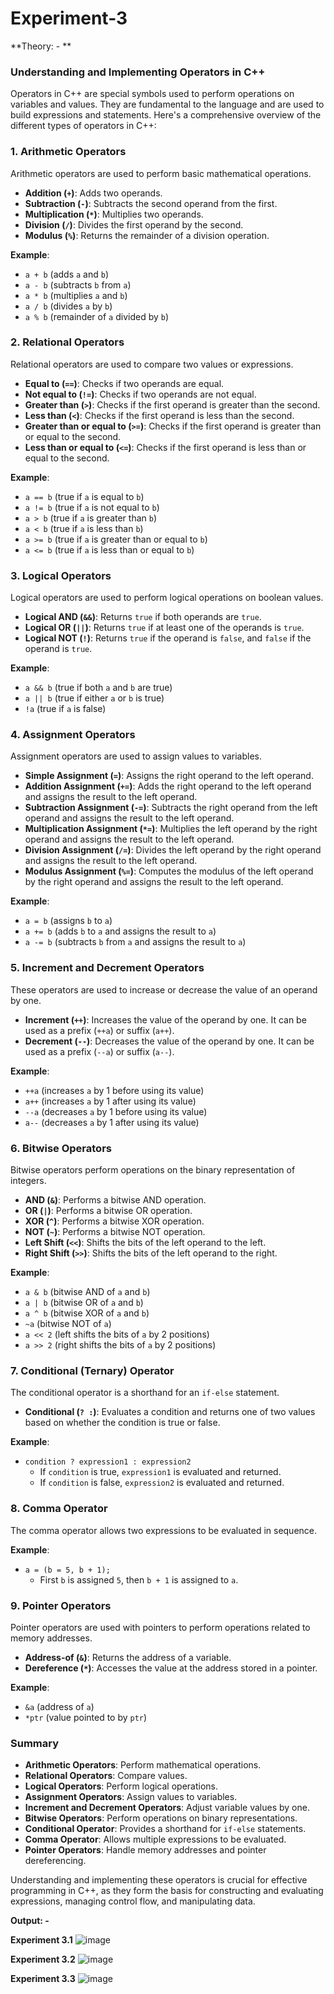 # Experiment-3
**Theory: - **
### Understanding and Implementing Operators in C++

Operators in C++ are special symbols used to perform operations on variables and values. They are fundamental to the language and are used to build expressions and statements. Here's a comprehensive overview of the different types of operators in C++:

### 1. **Arithmetic Operators**
Arithmetic operators are used to perform basic mathematical operations.

- **Addition (`+`)**: Adds two operands.
- **Subtraction (`-`)**: Subtracts the second operand from the first.
- **Multiplication (`*`)**: Multiplies two operands.
- **Division (`/`)**: Divides the first operand by the second.
- **Modulus (`%`)**: Returns the remainder of a division operation.

**Example**:
- `a + b` (adds `a` and `b`)
- `a - b` (subtracts `b` from `a`)
- `a * b` (multiplies `a` and `b`)
- `a / b` (divides `a` by `b`)
- `a % b` (remainder of `a` divided by `b`)

### 2. **Relational Operators**
Relational operators are used to compare two values or expressions.

- **Equal to (`==`)**: Checks if two operands are equal.
- **Not equal to (`!=`)**: Checks if two operands are not equal.
- **Greater than (`>`)**: Checks if the first operand is greater than the second.
- **Less than (`<`)**: Checks if the first operand is less than the second.
- **Greater than or equal to (`>=`)**: Checks if the first operand is greater than or equal to the second.
- **Less than or equal to (`<=`)**: Checks if the first operand is less than or equal to the second.

**Example**:
- `a == b` (true if `a` is equal to `b`)
- `a != b` (true if `a` is not equal to `b`)
- `a > b` (true if `a` is greater than `b`)
- `a < b` (true if `a` is less than `b`)
- `a >= b` (true if `a` is greater than or equal to `b`)
- `a <= b` (true if `a` is less than or equal to `b`)

### 3. **Logical Operators**
Logical operators are used to perform logical operations on boolean values.

- **Logical AND (`&&`)**: Returns `true` if both operands are `true`.
- **Logical OR (`||`)**: Returns `true` if at least one of the operands is `true`.
- **Logical NOT (`!`)**: Returns `true` if the operand is `false`, and `false` if the operand is `true`.

**Example**:
- `a && b` (true if both `a` and `b` are true)
- `a || b` (true if either `a` or `b` is true)
- `!a` (true if `a` is false)

### 4. **Assignment Operators**
Assignment operators are used to assign values to variables.

- **Simple Assignment (`=`)**: Assigns the right operand to the left operand.
- **Addition Assignment (`+=`)**: Adds the right operand to the left operand and assigns the result to the left operand.
- **Subtraction Assignment (`-=`)**: Subtracts the right operand from the left operand and assigns the result to the left operand.
- **Multiplication Assignment (`*=`)**: Multiplies the left operand by the right operand and assigns the result to the left operand.
- **Division Assignment (`/=`)**: Divides the left operand by the right operand and assigns the result to the left operand.
- **Modulus Assignment (`%=`)**: Computes the modulus of the left operand by the right operand and assigns the result to the left operand.

**Example**:
- `a = b` (assigns `b` to `a`)
- `a += b` (adds `b` to `a` and assigns the result to `a`)
- `a -= b` (subtracts `b` from `a` and assigns the result to `a`)

### 5. **Increment and Decrement Operators**
These operators are used to increase or decrease the value of an operand by one.

- **Increment (`++`)**: Increases the value of the operand by one. It can be used as a prefix (`++a`) or suffix (`a++`).
- **Decrement (`--`)**: Decreases the value of the operand by one. It can be used as a prefix (`--a`) or suffix (`a--`).

**Example**:
- `++a` (increases `a` by 1 before using its value)
- `a++` (increases `a` by 1 after using its value)
- `--a` (decreases `a` by 1 before using its value)
- `a--` (decreases `a` by 1 after using its value)

### 6. **Bitwise Operators**
Bitwise operators perform operations on the binary representation of integers.

- **AND (`&`)**: Performs a bitwise AND operation.
- **OR (`|`)**: Performs a bitwise OR operation.
- **XOR (`^`)**: Performs a bitwise XOR operation.
- **NOT (`~`)**: Performs a bitwise NOT operation.
- **Left Shift (`<<`)**: Shifts the bits of the left operand to the left.
- **Right Shift (`>>`)**: Shifts the bits of the left operand to the right.

**Example**:
- `a & b` (bitwise AND of `a` and `b`)
- `a | b` (bitwise OR of `a` and `b`)
- `a ^ b` (bitwise XOR of `a` and `b`)
- `~a` (bitwise NOT of `a`)
- `a << 2` (left shifts the bits of `a` by 2 positions)
- `a >> 2` (right shifts the bits of `a` by 2 positions)

### 7. **Conditional (Ternary) Operator**
The conditional operator is a shorthand for an `if-else` statement.

- **Conditional (`? :`)**: Evaluates a condition and returns one of two values based on whether the condition is true or false.

**Example**:
- `condition ? expression1 : expression2`
  - If `condition` is true, `expression1` is evaluated and returned.
  - If `condition` is false, `expression2` is evaluated and returned.

### 8. **Comma Operator**
The comma operator allows two expressions to be evaluated in sequence.

**Example**:
- `a = (b = 5, b + 1);`
  - First `b` is assigned `5`, then `b + 1` is assigned to `a`.

### 9. **Pointer Operators**
Pointer operators are used with pointers to perform operations related to memory addresses.

- **Address-of (`&`)**: Returns the address of a variable.
- **Dereference (`*`)**: Accesses the value at the address stored in a pointer.

**Example**:
- `&a` (address of `a`)
- `*ptr` (value pointed to by `ptr`)

### Summary

- **Arithmetic Operators**: Perform mathematical operations.
- **Relational Operators**: Compare values.
- **Logical Operators**: Perform logical operations.
- **Assignment Operators**: Assign values to variables.
- **Increment and Decrement Operators**: Adjust variable values by one.
- **Bitwise Operators**: Perform operations on binary representations.
- **Conditional Operator**: Provides a shorthand for `if-else` statements.
- **Comma Operator**: Allows multiple expressions to be evaluated.
- **Pointer Operators**: Handle memory addresses and pointer dereferencing.

Understanding and implementing these operators is crucial for effective programming in C++, as they form the basis for constructing and evaluating expressions, managing control flow, and manipulating data.

**Output: -**

**Experiment 3.1**    ![image](https://github.com/user-attachments/assets/08125f5c-a031-433c-a4f7-b192639365ef)



**Experiment 3.2**   ![image](https://github.com/user-attachments/assets/e75baef1-10bc-496c-8bf5-4fe10261239d)



**Experiment 3.3**   ![image](https://github.com/user-attachments/assets/dc4ff37e-fe21-453f-8884-d193db9b1e19)







